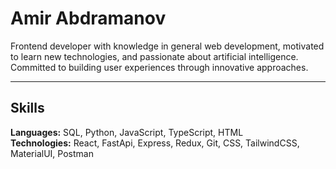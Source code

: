 # Amir Abdramanov

Frontend developer with knowledge in general web development, motivated to learn new technologies, and passionate about artificial intelligence. Committed to building user experiences through innovative approaches.

---

## Skills

**Languages:** SQL, Python, JavaScript, TypeScript, HTML  
**Technologies:** React, FastApi, Express, Redux, Git, CSS, TailwindCSS, MaterialUI, Postman
